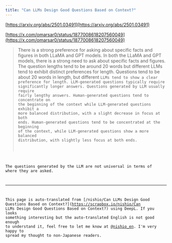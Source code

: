 ```yaml
---
title: "Can LLMs Design Good Questions Based on Context?"
---
```


[https://arxiv.org/abs/2501.03491](https://arxiv.org/abs/2501.03491)

[https://x.com/omarsar0/status/1877008618207560049](https://x.com/omarsar0/status/1877008618207560049)
>  There is a strong preference for asking about specific facts and figures in both LLaMA and GPT models.
>  In both the LLaMA and GPT models, there is a strong need to ask about specific facts and figures.
>  The question lengths tend to be around 20 words but different LLMs tend to exhibit distinct preferences for length.
>  Questions tend to be about 20 words in length, but different <code id=g1001>LLMs tend to show a clear preference for length.
>  LLM-generated questions typically require significantly longer answers.
>  Questions generated by LLM usually require fairly lengthy answers.
>  Human-generated questions tend to concentrate on the beginning of the context while LLM-generated questions exhibit a more balanced distribution, with a slight decrease in focus at both ends.
>  Human-generated questions tend to be concentrated at the beginning of the context, while LLM-generated questions show a more balanced distribution, with slightly less focus at both ends.

The questions generated by the LLM are not universal in terms of where they are asked.

---
This page is auto-translated from [/nishio/Can LLMs Design Good Questions Based on Context?](https://scrapbox.io/nishio/Can LLMs Design Good Questions Based on Context?) using DeepL. If you looks something interesting but the auto-translated English is not good enough to understand it, feel free to let me know at [@nishio_en](https://twitter.com/nishio_en). I'm very happy to spread my thought to non-Japanese readers.